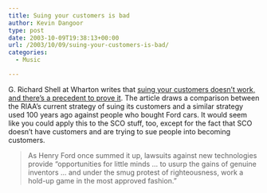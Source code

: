 ```yaml
---
title: Suing your customers is bad
author: Kevin Dangoor
type: post
date: 2003-10-09T19:38:13+00:00
url: /2003/10/09/suing-your-customers-is-bad/
categories:
  - Music

---
```

G. Richard Shell at Wharton writes that [suing your customers doesn&#8217;t work, and there&#8217;s a precedent to prove it][1]. The article draws a comparison between the RIAA&#8217;s current strategy of suing its customers and a similar strategy used 100 years ago against people who bought Ford cars. It would seem like you could apply this to the SCO stuff, too, except for the fact that SCO doesn&#8217;t have customers and are trying to sue people into becoming customers.

> As Henry Ford once summed it up, lawsuits against new technologies provide “opportunities for little minds &#8230; to usurp the gains of genuine inventors &#8230; and under the smug protest of righteousness, work a hold-up game in the most approved fashion.”

 [1]: http://knowledge.wharton.upenn.edu/articles.cfm?catid=7&articleid=863&homepage=yes "Knowledge@Wharton -"